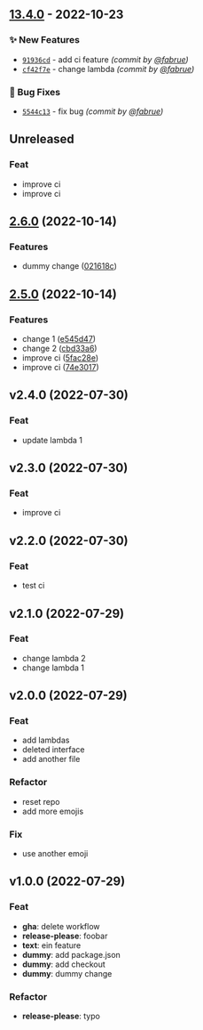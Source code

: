 ## [13.4.0] - 2022-10-23
### :sparkles: New Features
- [`91936cd`](https://github.com/fabrue/gha-test/commit/91936cdd22f1c659789bee6e1a4dc6f53f44e192) - add ci feature *(commit by [@fabrue](https://github.com/fabrue))*
- [`cf42f7e`](https://github.com/fabrue/gha-test/commit/cf42f7e66183317376dbfb9296a1f3c421dbddc1) - change lambda *(commit by [@fabrue](https://github.com/fabrue))*

### :bug: Bug Fixes
- [`5544c13`](https://github.com/fabrue/gha-test/commit/5544c13287d4744ebd0cd0623a33f65dac01cb5f) - fix bug *(commit by [@fabrue](https://github.com/fabrue))*


## Unreleased

### Feat

- improve ci
- improve ci

## [2.6.0](https://github.com/fabrue/gha-test/compare/v2.5.0...v2.6.0) (2022-10-14)


### Features

* dummy change ([021618c](https://github.com/fabrue/gha-test/commit/021618c4a946a57486c01fce1c05549d6a3077bc))

## [2.5.0](https://github.com/fabrue/gha-test/compare/v2.4.0...v2.5.0) (2022-10-14)


### Features

* change 1 ([e545d47](https://github.com/fabrue/gha-test/commit/e545d47ddb9ef46bebb75f79956154accb9178bc))
* change 2 ([cbd33a6](https://github.com/fabrue/gha-test/commit/cbd33a69d43e1e784e15bf77f424cf03c9502b60))
* improve ci ([5fac28e](https://github.com/fabrue/gha-test/commit/5fac28e5c5904536ad85774d5e58797284ae4670))
* improve ci ([74e3017](https://github.com/fabrue/gha-test/commit/74e30178e67dbc57d33d622271ef57c080b8f323))

## v2.4.0 (2022-07-30)

### Feat

- update lambda 1

## v2.3.0 (2022-07-30)

### Feat

- improve ci

## v2.2.0 (2022-07-30)

### Feat

- test ci

## v2.1.0 (2022-07-29)

### Feat

- change lambda 2
- change lambda 1

## v2.0.0 (2022-07-29)

### Feat

- add lambdas
- deleted interface
- add another file

### Refactor

- reset repo
- add more emojis

### Fix

- use another emoji

## v1.0.0 (2022-07-29)

### Feat

- **gha**: delete workflow
- **release-please**: foobar
- **text**: ein feature
- **dummy**: add package.json
- **dummy**: add checkout
- **dummy**: dummy change

### Refactor

- **release-please**: typo

[13.4.0]: https://github.com/fabrue/gha-test/compare/12.4.0...13.4.0